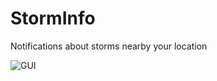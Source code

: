 # StormInfo
Notifications about storms nearby your location

![GUI](https://s439393.students.wmi.amu.edu.pl/cv/img/projects/storminfo.png)
